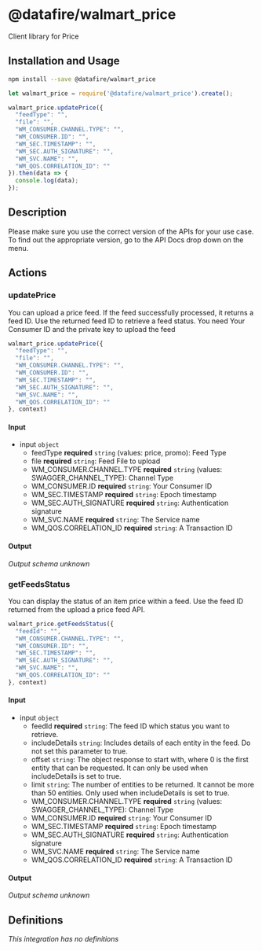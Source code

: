 # @datafire/walmart_price

Client library for Price

## Installation and Usage
```bash
npm install --save @datafire/walmart_price
```
```js
let walmart_price = require('@datafire/walmart_price').create();

walmart_price.updatePrice({
  "feedType": "",
  "file": "",
  "WM_CONSUMER.CHANNEL.TYPE": "",
  "WM_CONSUMER.ID": "",
  "WM_SEC.TIMESTAMP": "",
  "WM_SEC.AUTH_SIGNATURE": "",
  "WM_SVC.NAME": "",
  "WM_QOS.CORRELATION_ID": ""
}).then(data => {
  console.log(data);
});
```

## Description

Please make sure you use the correct version of the APIs for your use case. To find out the appropriate version, go to the API Docs  drop down on the menu.

## Actions

### updatePrice
You can upload a price feed. If the feed successfully processed, it returns a feed ID. Use the returned feed ID to retrieve a feed status. You need Your Consumer ID and the private key to upload the feed


```js
walmart_price.updatePrice({
  "feedType": "",
  "file": "",
  "WM_CONSUMER.CHANNEL.TYPE": "",
  "WM_CONSUMER.ID": "",
  "WM_SEC.TIMESTAMP": "",
  "WM_SEC.AUTH_SIGNATURE": "",
  "WM_SVC.NAME": "",
  "WM_QOS.CORRELATION_ID": ""
}, context)
```

#### Input
* input `object`
  * feedType **required** `string` (values: price, promo): Feed Type
  * file **required** `string`: Feed File to upload
  * WM_CONSUMER.CHANNEL.TYPE **required** `string` (values: SWAGGER_CHANNEL_TYPE): Channel Type
  * WM_CONSUMER.ID **required** `string`: Your Consumer ID
  * WM_SEC.TIMESTAMP **required** `string`: Epoch timestamp
  * WM_SEC.AUTH_SIGNATURE **required** `string`: Authentication signature
  * WM_SVC.NAME **required** `string`: The Service name
  * WM_QOS.CORRELATION_ID **required** `string`: A Transaction ID

#### Output
*Output schema unknown*

### getFeedsStatus
You can display the status of an item price within a feed. Use the feed ID returned from the upload a price feed API.


```js
walmart_price.getFeedsStatus({
  "feedId": "",
  "WM_CONSUMER.CHANNEL.TYPE": "",
  "WM_CONSUMER.ID": "",
  "WM_SEC.TIMESTAMP": "",
  "WM_SEC.AUTH_SIGNATURE": "",
  "WM_SVC.NAME": "",
  "WM_QOS.CORRELATION_ID": ""
}, context)
```

#### Input
* input `object`
  * feedId **required** `string`: The feed ID which status you want to retrieve.
  * includeDetails `string`: Includes details of each entity in the feed. Do not set this parameter to true.
  * offset `string`: The object response to start with, where 0 is the first entity that can be requested. It can only be used when includeDetails is set to true.
  * limit `string`: The number of entities to be returned. It cannot be more than 50 entities. Only used when includeDetails is set to true.
  * WM_CONSUMER.CHANNEL.TYPE **required** `string` (values: SWAGGER_CHANNEL_TYPE): Channel Type
  * WM_CONSUMER.ID **required** `string`: Your Consumer ID
  * WM_SEC.TIMESTAMP **required** `string`: Epoch timestamp
  * WM_SEC.AUTH_SIGNATURE **required** `string`: Authentication signature
  * WM_SVC.NAME **required** `string`: The Service name
  * WM_QOS.CORRELATION_ID **required** `string`: A Transaction ID

#### Output
*Output schema unknown*



## Definitions

*This integration has no definitions*
